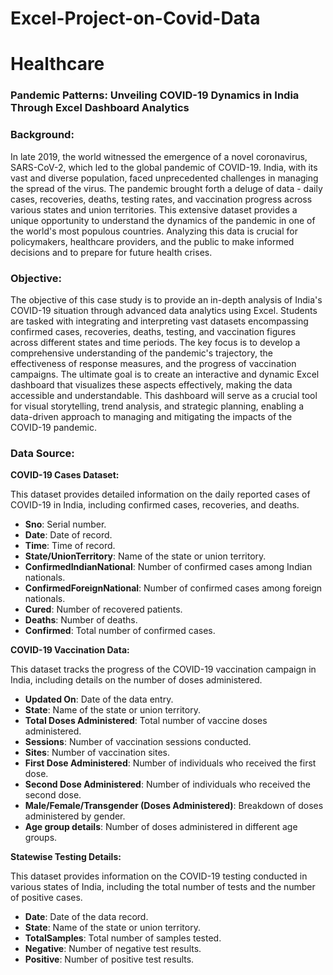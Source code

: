 # Excel-Project-on-Covid-Data
# Healthcare

### **Pandemic Patterns: Unveiling COVID-19 Dynamics in India Through Excel Dashboard Analytics**

### **Background:**

In late 2019, the world witnessed the emergence of a novel coronavirus, SARS-CoV-2, which led to the global pandemic of COVID-19. India, with its vast and diverse population, faced unprecedented challenges in managing the spread of the virus. The pandemic brought forth a deluge of data - daily cases, recoveries, deaths, testing rates, and vaccination progress across various states and union territories. This extensive dataset provides a unique opportunity to understand the dynamics of the pandemic in one of the world's most populous countries. Analyzing this data is crucial for policymakers, healthcare providers, and the public to make informed decisions and to prepare for future health crises.

### **Objective:**

The objective of this case study is to provide an in-depth analysis of India's COVID-19 situation through advanced data analytics using Excel. Students are tasked with integrating and interpreting vast datasets encompassing confirmed cases, recoveries, deaths, testing, and vaccination figures across different states and time periods. The key focus is to develop a comprehensive understanding of the pandemic's trajectory, the effectiveness of response measures, and the progress of vaccination campaigns. The ultimate goal is to create an interactive and dynamic Excel dashboard that visualizes these aspects effectively, making the data accessible and understandable. This dashboard will serve as a crucial tool for visual storytelling, trend analysis, and strategic planning, enabling a data-driven approach to managing and mitigating the impacts of the COVID-19 pandemic.

### **Data Source:**

 **COVID-19 Cases Dataset:**

This dataset provides detailed information on the daily reported cases of COVID-19 in India, including confirmed cases, recoveries, and deaths.

- **Sno**: Serial number.
- **Date**: Date of record.
- **Time**: Time of record.
- **State/UnionTerritory**: Name of the state or union territory.
- **ConfirmedIndianNational**: Number of confirmed cases among Indian nationals.
- **ConfirmedForeignNational**: Number of confirmed cases among foreign nationals.
- **Cured**: Number of recovered patients.
- **Deaths**: Number of deaths.
- **Confirmed**: Total number of confirmed cases.

 **COVID-19 Vaccination Data:**

This dataset tracks the progress of the COVID-19 vaccination campaign in India, including details on the number of doses administered.

- **Updated On**: Date of the data entry.
- **State**: Name of the state or union territory.
- **Total Doses Administered**: Total number of vaccine doses administered.
- **Sessions**: Number of vaccination sessions conducted.
- **Sites**: Number of vaccination sites.
- **First Dose Administered**: Number of individuals who received the first dose.
- **Second Dose Administered**: Number of individuals who received the second dose.
- **Male/Female/Transgender (Doses Administered)**: Breakdown of doses administered by gender.
- **Age group details**: Number of doses administered in different age groups.

**Statewise Testing Details:**

This dataset provides information on the COVID-19 testing conducted in various states of India, including the total number of tests and the number of positive cases.

- **Date**: Date of the data record.
- **State**: Name of the state or union territory.
- **TotalSamples**: Total number of samples tested.
- **Negative**: Number of negative test results.
- **Positive**: Number of positive test results.
